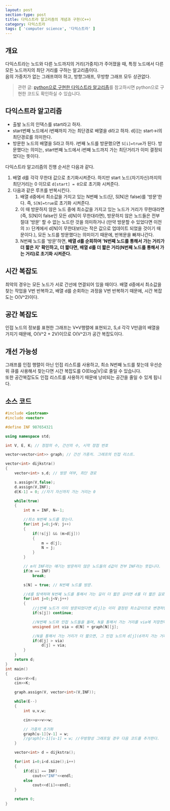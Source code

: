 ```yaml
---
layout: post
section-type: post
title: 다익스트라 알고리즘의 개념과 구현(C++)
category: 다익스트라
tags: [ 'computer science', '다익스트라' ]
---
```


## 개요

다익스트라는 노드와 다른 노드까지의 거리(가중치)가 주어졌을 때, 특정 노드에서 다른 모든 노드까지의 최단 거리를 구하는 알고리즘이다.  
음의 가중치가 없는 그래프여야 하고, 방향그래프, 무방향 그래프 모두 상관없다.

> 관련 글: [python으로 구현한 다익스트라 알고리즘](https://wkdtjsgur100.github.io/python-dijkstra)를 참고하시면 python으로 구현한 코드도 확인하실 수 있습니다.

## 다익스트라 알고리즘

- 출발 노드의 인덱스를 start라고 하자.
- start번째 노드에서 i번째까지 가는 최단경로 배열을 d라고 하자. d[i]는 start->i의 최단경로를 의미한다.
- 방문한 노드의 배열을 S라고 하자. i번째 노드를 방문했으면 `S[i]=true`가 된다. 방문했다는 의미는, start번째 노드에서 i번째 노드까지 가는 최단거리가 이미 결정되었다는 뜻이다.

다익스트라 알고리즘의 진행 순서은 다음과 같다.
1. 배열 d를 각각 무한대 값으로 초기화시켜준다. 하지만 start 노드(자기자신)까지의 최단거리는 0 이므로 `d[start] = 0`으로 초기화 시켜준다.
2. 다음과 같은 루프를 반복시킨다.  
    1) 배열 d중에서 최소값을 가지고 있는 N번째 노드(단, S[N]은 false)를 '방문'한다. 즉, `S[N]=true`로 초기화 시켜준다.  
    2) 이 때 방문하지 않은 노드 중에 최소값을 가지고 있는 노드가 거리가 무한대라면(즉, S[N]이 false인 모든 d[N]이 무한대라면), 방문하지 않은 노드들은 전부 절대 '방문' 할 수 없는 노드란 것을 의미하거나 (만약 방문할 수 있었다면 이전의 `3)` 단계에서 d[N]이 무한대보다는 작은 값으로 업데이트 되었을 것이기 때문이다.), 모든 노드를 방문했다는 의미이기 때문에, 반복문을 빠져나간다.  
    3) N번째 노드를 '방문'하면, **배열 d를 순회하며 'N번째 노드를 통해서 가는 거리가 더 짧은 지' 확인하고, 더 짧다면, 배열 d를 더 짧은 거리(N번째 노드를 통해서 가는 거리)로 초기화 시켜준다.**  

## 시간 복잡도

최악의 경우는 모든 노드가 서로 간선에 연결되어 있을 때이다. 배열 d중에서 최소값을 찾는 작업을 V번 반복하고, 배열 d를 순회하는 과정을 V번 반복하기 때문에, 시간 복잡도는 O(V^2)이다.

## 공간 복잡도

인접 노드의 정보를 표현한 그래프는 V*V행렬에 표현되고, S,d 각각 V만큼의 배열을 가지기 때문에, O(V^2 + 2V)이므로 O(V^2)가 공간 복잡도이다.

## 개선 가능성

그래프를 인접 행렬이 아닌 인접 리스트를 사용하고, 최소 N번째 노드를 찾는데 우선순위 큐를 사용해서 찾는다면 시간 복잡도를 O(Elog|V|)로 줄일 수 있습니다.  
또한 공간복잡도도 인접 리스트를 사용하기 때문에 낭비되는 공간을 줄일 수 있게 됩니다.

## 소스 코드

``` cpp
#include <iostream>
#include <vector>

#define INF 987654321

using namespace std;

int V, E, K; // 정점의 수, 간선의 수, 시작 정점 번호

vector<vector<int>> graph; // 간선 가중치. 그래프의 인접 리스트.

vector<int> dijkstra()
{
    vector<int> s,d; // 방문 여부, 최단 경로

    s.assign(V,false);
    d.assign(V,INF);
    d[K-1] = 0; //자기 자신까지 가는 거리는 0

    while(true)
    {
        int m = INF, N=-1;

        //최소 N번째 노드를 찾는다.
        for(int j=0;j<V; j++)
        {
            if(!s[j] && (m>d[j]))
            {
                m = d[j];
                N = j;
            }
        }

        // m이 INF라는 얘기는 방문하지 않은 노드들의 d값이 전부 INF라는 뜻입니다.
        if(m == INF)
            break;

        s[N] = true; // N번째 노드를 방문.

        //d를 탐색하며 N번째 노드를 통해서 가는 길이 더 짧은 길이면 d를 더 짧은 길로 업데이트 한다.
        for(int j=0;j<V;j++)
        {
            //j번째 노드가 이미 방문되었다면 d[j]는 이미 결정된 최소값이므로 변경하면 안된다.
            if(s[j]) continue;

            //N번째 노드와 인접 노드들을 돌며, N을 통해서 가는 거리를 via에 저장한다.
            unsigned int via = d[N] + graph[N][j];

            //N을 통해서 가는 거리가 더 짧으면, 그 인접 노드의 d[j](d까지 가는 거리의 최소거리)를 N을 통해서 가는 거리로 바꿔준다.
            if(d[j] > via)
                d[j] = via;
        }
    }
    return d;
}
int main()
{
    cin>>V>>E;
    cin>>K;

    graph.assign(V, vector<int>(V,INF));

    while(E--)
    {
        int u,v,w;

        cin>>u>>v>>w;

        // 가중치 초기화
        graph[u-1][v-1] = w;
        //graph[v-1][u-1] = w; //무방향성 그래프일 경우 다음 코드를 추가한다.
    }

    vector<int> d = dijkstra();

    for(int i=0;i<d.size();i++)
    {
        if(d[i] == INF)
            cout<<"INF"<<endl;
        else
            cout<<d[i]<<endl;
    }

    return 0;
}
```
